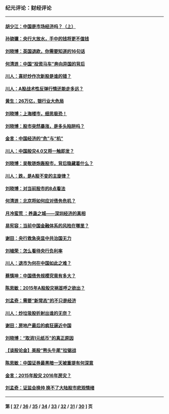 ### 纪元评论：财经评论
---
#### [胡少江：中国是市场经济吗？（上）](../../pages/nsc1026/n8086953.md) 
#### [孙骁骥：央行大放水，手中的钱将更不值钱](../../pages/nsc1026/n8013713.md) 
#### [刘晓博：英国退欧，你需要知道的16句话](../../pages/nsc1026/n7996984.md) 
#### [何清涟：中国“投资马车”奔向异国的背后](../../pages/nsc1026/n7994903.md) 
#### [川人：喜好炒作次新股是谁的错？](../../pages/nsc1026/n7994729.md) 
#### [川人：A股战术性反弹行情还能走多远？](../../pages/nsc1026/n7981805.md) 
#### [黄生：26万亿，银行业大危局](../../pages/nsc1026/n7965986.md) 
#### [刘晓博：上海楼市，细思极恐！](../../pages/nsc1026/n7953045.md) 
#### [刘晓博：股市突然暴涨，是多头陷阱吗？](../../pages/nsc1026/n7950684.md) 
#### [金言：中国经济的“危”与“机”](../../pages/nsc1026/n7944979.md) 
#### [川人：中国股灾4.0又将一触即发？](../../pages/nsc1026/n7943927.md) 
#### [刘晓博：吴敬琏炮轰股市，背后隐藏着什么？](../../pages/nsc1026/n7943568.md) 
#### [川人：跌，是A股不变的主旋律？](../../pages/nsc1026/n7920667.md) 
#### [刘晓博：对当前股市的8点看法](../../pages/nsc1026/n7889715.md) 
#### [何清涟：北京将如何应对债务危机？](../../pages/nsc1026/n7796473.md) 
#### [月冷蛮荒 ：养蛊之城——深圳经济的真相](../../pages/nsc1026/n7566030.md) 
#### [易宪容：当前中国金融体系的风险在哪里？](../../pages/nsc1026/n7558203.md) 
#### [谢田：央行救急突显中共治国无力](../../pages/nsc1026/n7506547.md) 
#### [刘植荣：怎么看待央行负利率](../../pages/nsc1026/n7552679.md) 
#### [川人：退市为何在中国如此之难？](../../pages/nsc1026/n7528020.md) 
#### [蔡慎坤：中国债务规模究竟有多大？](../../pages/nsc1026/n7483438.md) 
#### [陈思敏：2015年A股股灾祸首呼之欲出？](../../pages/nsc1026/n7482361.md) 
#### [刘孟奇：需要“新常态”的不只是经济](../../pages/nsc1026/n7475913.md) 
#### [川人：炒垃圾股折射出谁的无奈？](../../pages/nsc1026/n7447375.md) 
#### [谢田：房地产最后的疯狂逼近中国](../../pages/nsc1026/n4667880.md) 
#### [刘晓博：“取消1元纸币”的真正原因](../../pages/nsc1026/n4661652.md) 
#### [【谈股论金】美股“熊头牛尾”拉锯战](../../pages/nsc1026/n7408190.md) 
#### [陈思敏：中国证券最黑暗一天被重提有何深意](../../pages/nsc1026/n4660079.md) 
#### [金言：2015年股灾 2016年房灾？](../../pages/nsc1026/n4659093.md) 
#### [刘孟奇：证监会换帅 换不了大陆股市悲观情绪](../../pages/nsc1026/n4650401.md) 

---
#### 第 [ [37](./37.md) / [36](./36.md) / [35](./35.md) / [34](./34.md) / [33](./33.md) / [32](./32.md) / [31](./31.md) / [30](./30.md) ] 页
